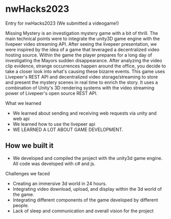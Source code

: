 # nwHacks2023
Entry for nwHacks2023 (We submitted a videogame!)

Missing Mystery is an investigation mystery game with a bit of thrill. The main technical points were to integrate the unity3D game engine with the livepeer video streaming API. After seeing the livepeer presentation, we were inspired by the idea of a game that leveraged a decentralized video hosting source. Within the game the player prepares for a long day of investigating the Mayors sudden disappearance. After analyzing the video clip evidence, strange occurrences happen around the office, you decide to take a closer look into what's causing these bizarre events. This game uses Livepeer's REST API and decentralized video storage/streaming to store and present the mystery scenes in real time to enrich the story. It uses a combination of Unity's 3D rendering systems with the video streaming power of Livepeer's open source REST API.

What we learned

* We learned about sending and receiving web requests via unity and web api
* We learned how to use the livepeer api
* WE LEARNED A LOT ABOUT GAME DEVELOPMENT.

## How we built it
* We developed and compiled the project with the unity3d game engine. All code was developed with c# and js.

Challenges we faced
* Creating an immersive 3d world in 24 hours.
* Integrating video download, upload, and display within the 3d world of the game.
* Integrating different components of the game developed by different people.
* Lack of sleep and communication and overall vision for the project
